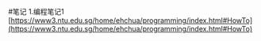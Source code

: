 #笔记
1.编程笔记1 [https://www3.ntu.edu.sg/home/ehchua/programming/index.html#HowTo](https://www3.ntu.edu.sg/home/ehchua/programming/index.html#HowTo)



